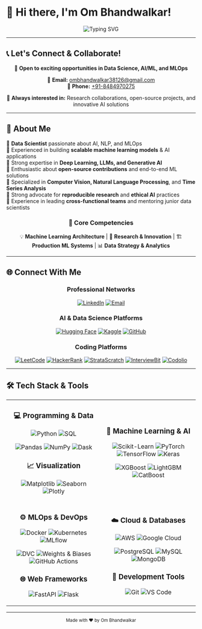 # 👋 Hi there, I'm Om Bhandwalkar!

<div align="center">

![Typing SVG](https://readme-typing-svg.herokuapp.com?font=Fira+Code&size=30&duration=3000&pause=1000&color=00D9FF&center=true&vCenter=true&width=600&height=100&lines=Data+Scientist+%F0%9F%93%8A;Deep+Learning+Engineer+%F0%9F%A7%A0;Cloud+AI+Architect+%E2%98%81%EF%B8%8F;Transforming+Data+into+Intelligence+%E2%9C%A8)

</div>

---

## 📞 Let's Connect & Collaborate!

<div align="center">

💼 **Open to exciting opportunities in Data Science, AI/ML, and MLOps**

📧 **Email:** [ombhandwalkar38126@gmail.com](mailto:ombhandwalkar38126@gmail.com)  
📱 **Phone:** [+91-8484970275](tel:+)

🤝 **Always interested in:** Research collaborations, open-source projects, and innovative AI solutions

</div>

---

## 🚀 About Me

🔹 **Data Scientist** passionate about AI, NLP, and MLOps  
🔹 Experienced in building **scalable machine learning models** & AI applications  
🔹 Strong expertise in **Deep Learning, LLMs, and Generative AI**  
🔹 Enthusiastic about **open-source contributions** and end-to-end ML solutions  
🔹 Specialized in **Computer Vision, Natural Language Processing**, and **Time Series Analysis**  
🔹 Strong advocate for **reproducible research** and **ethical AI** practices  
🔹 Experience in leading **cross-functional teams** and mentoring junior data scientists  

<div align="center">

### 🎯 Core Competencies

💡 **Machine Learning Architecture** | 🔬 **Research & Innovation** | 🏗️ **Production ML Systems** | 📊 **Data Strategy & Analytics**

</div>

---

## 🌐 Connect With Me

<div align="center">

### Professional Networks
[![LinkedIn](https://img.shields.io/badge/LinkedIn-0A66C2?style=for-the-badge&logo=linkedin&logoColor=white)](https://www.linkedin.com/in/om-bhandwalkar-867928261/)
[![Email](https://img.shields.io/badge/Email-D14836?style=for-the-badge&logo=gmail&logoColor=white)](mailto:ombhandwalkar38126@gmail.com)

### AI & Data Science Platforms
[![Hugging Face](https://img.shields.io/badge/🤗%20Hugging%20Face-FFCC00?style=for-the-badge&logoColor=black)](https://huggingface.co/OmBhandwalkar)
[![Kaggle](https://img.shields.io/badge/Kaggle-20BEFF?style=for-the-badge&logo=kaggle&logoColor=white)](https://www.kaggle.com/e29ombhandwalkar)
[![GitHub](https://img.shields.io/badge/GitHub-181717?style=for-the-badge&logo=github&logoColor=white)](https://github.com/Ombhandwalkar)

### Coding Platforms
[![LeetCode](https://img.shields.io/badge/LeetCode-FFA116?style=for-the-badge&logo=leetcode&logoColor=black)](https://leetcode.com/u/ombhandwalkar13/)
[![HackerRank](https://img.shields.io/badge/HackerRank-2EC866?style=for-the-badge&logo=hackerrank&logoColor=white)](https://www.hackerrank.com/profile/ombhandwalkar381)
[![StrataScratch](https://img.shields.io/badge/StrataScratch-000000?style=for-the-badge&logo=databricks&logoColor=white)](https://platform.stratascratch.com/user/ombhandwalkar)
[![InterviewBit](https://img.shields.io/badge/InterviewBit-1E90FF?style=for-the-badge&logo=bit&logoColor=white)](https://www.interviewbit.com/profile/om-bhandwalkar/)
[![Codolio](https://img.shields.io/badge/Codolio-FF4500?style=for-the-badge&logo=codio&logoColor=white)](https://codolio.com/profile/ombhandwalkar)

</div>

---

## 🛠️ Tech Stack & Tools

<table align="center">
<tr>
<td align="center" width="50%">

### 💻 **Programming & Data**
![Python](https://img.shields.io/badge/Python-FFD43B?style=for-the-badge&logo=python&logoColor=blue)
![SQL](https://img.shields.io/badge/SQL-005C84?style=for-the-badge&logo=mysql&logoColor=white)

![Pandas](https://img.shields.io/badge/Pandas-2C2D72?style=for-the-badge&logo=pandas&logoColor=white)
![NumPy](https://img.shields.io/badge/Numpy-777BB4?style=for-the-badge&logo=numpy&logoColor=white)
![Dask](https://img.shields.io/badge/Dask-EE6A21?style=for-the-badge&logo=dask&logoColor=white)

### 📈 **Visualization**
![Matplotlib](https://img.shields.io/badge/Matplotlib-11557C?style=for-the-badge&logo=matplotlib&logoColor=white)
![Seaborn](https://img.shields.io/badge/Seaborn-3776AB?style=for-the-badge&logo=python&logoColor=white)
![Plotly](https://img.shields.io/badge/Plotly-239120?style=for-the-badge&logo=plotly&logoColor=white)

</td>
<td align="center" width="50%">

### 🤖 **Machine Learning & AI**
![Scikit-Learn](https://img.shields.io/badge/scikit_learn-F7931E?style=for-the-badge&logo=scikit-learn&logoColor=white)
![PyTorch](https://img.shields.io/badge/PyTorch-EE4C2C?style=for-the-badge&logo=pytorch&logoColor=white)
![TensorFlow](https://img.shields.io/badge/TensorFlow-FF6F00?style=for-the-badge&logo=tensorflow&logoColor=white)
![Keras](https://img.shields.io/badge/Keras-FF0000?style=for-the-badge&logo=keras&logoColor=white)

![XGBoost](https://img.shields.io/badge/XGBoost-AA4A44?style=for-the-badge&logo=xgboost&logoColor=white)
![LightGBM](https://img.shields.io/badge/LightGBM-2E8B57?style=for-the-badge&logo=lightgbm&logoColor=white)
![CatBoost](https://img.shields.io/badge/CatBoost-FF6F00?style=for-the-badge&logo=catboost&logoColor=white)

</td>
</tr>
<tr>
<td align="center">

### ⚙️ **MLOps & DevOps**
![Docker](https://img.shields.io/badge/Docker-2CA5E0?style=for-the-badge&logo=docker&logoColor=white)
![Kubernetes](https://img.shields.io/badge/kubernetes-326ce5.svg?&style=for-the-badge&logo=kubernetes&logoColor=white)
![MLflow](https://img.shields.io/badge/MLflow-0194E2?style=for-the-badge&logo=mlflow&logoColor=white)

![DVC](https://img.shields.io/badge/DVC-945DD6?style=for-the-badge&logo=dvc&logoColor=white)
![Weights & Biases](https://img.shields.io/badge/Weights_&_Biases-FFBE00?style=for-the-badge&logo=WeightsAndBiases&logoColor=white)
![GitHub Actions](https://img.shields.io/badge/GitHub_Actions-2088FF?style=for-the-badge&logo=github-actions&logoColor=white)

### 🌐 **Web Frameworks**
![FastAPI](https://img.shields.io/badge/fastapi-109989?style=for-the-badge&logo=FASTAPI&logoColor=white)
![Flask](https://img.shields.io/badge/Flask-000000?style=for-the-badge&logo=flask&logoColor=white)

</td>
<td align="center">

### ☁️ **Cloud & Databases**
![AWS](https://img.shields.io/badge/Amazon_AWS-FF9900?style=for-the-badge&logo=amazonaws&logoColor=white)
![Google Cloud](https://img.shields.io/badge/Google_Cloud-4285F4?style=for-the-badge&logo=google-cloud&logoColor=white)

![PostgreSQL](https://img.shields.io/badge/PostgreSQL-316192?style=for-the-badge&logo=postgresql&logoColor=white)
![MySQL](https://img.shields.io/badge/MySQL-005C84?style=for-the-badge&logo=mysql&logoColor=white)
![MongoDB](https://img.shields.io/badge/MongoDB-4EA94B?style=for-the-badge&logo=mongodb&logoColor=white)

### 🔧 **Development Tools**
![Git](https://img.shields.io/badge/GIT-E44C30?style=for-the-badge&logo=git&logoColor=white)
![VS Code](https://img.shields.io/badge/Visual_Studio_Code-0078D4?style=for-the-badge&logo=visual%20studio%20code&logoColor=white)

</td>
</tr>
</table>

---

<div align="center">
<sub>Made with ❤️ by Om Bhandwalkar</sub>
</div>
